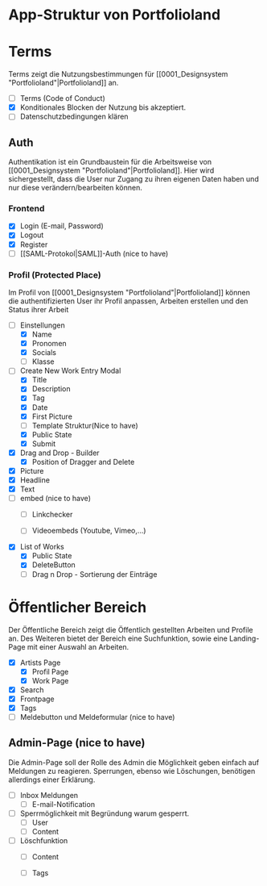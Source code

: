 # App-Struktur von Portfolioland

# Terms
Terms zeigt die Nutzungsbestimmungen für [[0001_Designsystem "Portfolioland"|Portfolioland]] an.
- [ ] Terms (Code of Conduct)
- [x] Konditionales Blocken der Nutzung bis akzeptiert.
- [ ] Datenschutzbedingungen klären
## Auth
Authentikation ist ein Grundbaustein für die Arbeitsweise von [[0001_Designsystem "Portfolioland"|Portfolioland]]. Hier wird sichergestellt, dass die User nur Zugang zu ihren eigenen Daten haben und nur diese verändern/bearbeiten können. 
### Frontend
- [x] Login (E-mail, Password)
- [x] Logout
- [x] Register
- [ ] [[SAML-Protokol|SAML]]-Auth (nice to have)
### Profil (Protected Place)
Im Profil von [[0001_Designsystem "Portfolioland"|Portfolioland]] können die authentifizierten User ihr Profil anpassen, Arbeiten erstellen und den Status ihrer Arbeit 

- [ ] Einstellungen
	- [x] Name
	- [x] Pronomen
	- [x] Socials
	- [ ] Klasse

- [ ] Create New Work Entry Modal
	- [x] Title
	- [x]  Description
	- [x] Tag
	- [x] Date
	- [x] First Picture
	- [ ] Template Struktur(Nice to have)
	- [x] Public State
	- [x] Submit
  
- [x] Drag and Drop - Builder
	- [x] Position of Dragger and Delete
	
- [x] Picture
- [x] Headline
- [x] Text
- [ ] embed (nice to have)
	- [ ] Linkchecker
	- [ ] Videoembeds (Youtube, Vimeo,...)
	

- [x] List of Works
	- [x] Public State
	- [x] DeleteButton
	- [ ] Drag n Drop - Sortierung der Einträge

# Öffentlicher Bereich
Der Öffentliche Bereich zeigt die Öffentlich gestellten Arbeiten und Profile an. Des Weiteren bietet der Bereich eine Suchfunktion, sowie eine Landing-Page mit einer Auswahl an Arbeiten.
- [x] Artists Page
	- [x] Profil Page
	- [x] Work Page
- [x] Search
- [x] Frontpage
- [x] Tags
- [ ] Meldebutton und Meldeformular (nice to have)
## Admin-Page (nice to have)
Die Admin-Page soll der Rolle des Admin die Möglichkeit geben einfach auf Meldungen zu reagieren. Sperrungen, ebenso wie Löschungen, benötigen allerdings einer Erklärung.
- [ ] Inbox Meldungen
	- [ ] E-mail-Notification
- [ ] Sperrmöglichkeit mit Begründung warum gesperrt.
	- [ ] User
	- [ ] Content
- [ ] Löschfunktion
	- [ ] Content
	- [ ] Tags

